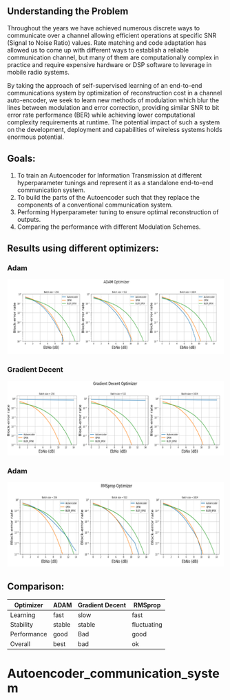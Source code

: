 ## Understanding the Problem

Throughout the years we have achieved numerous discrete ways to communicate over a channel allowing efficient operations at specific SNR (Signal to Noise Ratio) values. Rate matching and code adaptation has allowed us to come up with different ways to establish a reliable communication channel, but many of them are computationally complex in practice and require expensive hardware or DSP software to leverage in mobile radio systems.

By taking the approach of self-supervised learning of an end-to-end communications system by optimization of reconstruction cost in a channel auto-encoder, we seek to learn new methods of modulation which blur the lines between modulation and error correction, providing similar SNR to bit error rate performance (BER) while achieving lower computational complexity requirements at runtime. The potential impact of such a system on the development, deployment and capabilities of wireless systems holds enormous potential.




## Goals:
1. To train an Autoencoder for Information Transmission at different hyperparameter tunings and represent it as a standalone end-to-end communication system.
2. To build the parts of the Autoencoder such that they replace the components of a conventional communication system.
3. Performing Hyperparameter tuning to ensure optimal reconstruction of outputs.
4. Comparing the performance with different Modulation Schemes.


## Results using different optimizers:

### Adam

![adam](adam.PNG)


### Gradient Decent

![Gradient Decent](GD.PNG)


### Adam

![RMSprop](RMS.PNG)


## Comparison:


| Optimizer      | ADAM | Gradient Decent      | RMSprop |
| ----------- | ----------- | ----------- | ----------- |
| Learning      | fast       | slow      | fast       |
| Stability   | stable        | stable   | fluctuating        |  
| Performance   | good        | Bad   | good        |  
| Overall   | best        | bad   | ok        |  


# Autoencoder_communication_system
